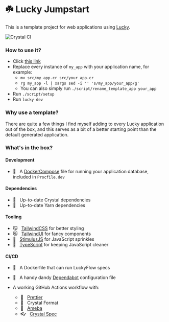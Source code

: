 # ☘️ Lucky Jumpstart

This is a template project for web applications using [Lucky](https://luckyframework.org).

![Crystal CI](https://github.com/stephendolan/lucky_jumpstart/workflows/Crystal%20CI/badge.svg)

### How to use it?

- Click [this link](https://github.com/stephendolan/lucky_jumpstart/generate)
- Replace every instance of `my_app` with your application name, for example:
  - `mv src/my_app.cr src/your_app.cr`
  - `rg my_app -l | xargs sed -i '' 's/my_app/your_app/g'`
  - You can also simply run `./script/rename_template_app your_app`
- Run `./script/setup`
- Run `lucky dev`

### Why use a template?

There are quite a few things I find myself adding to every Lucky application out of the box, and this serves as a bit of a better starting point than the default generated application.

### What's in the box?

#### Development

- 🐳 &nbsp; A [DockerCompose](https://docs.docker.com/compose/) file for running your application database, included in `Procfile.dev`

#### Dependencies

- 💎 &nbsp; Up-to-date Crystal dependencies
- 🧶 &nbsp; Up-to-date Yarn dependencies

#### Tooling

- 😽 &nbsp; [TailwindCSS](https://tailwindcss.com) for better styling
- 😻 &nbsp; [TailwindUI](https://tailwindui.com) for fancy components
- 🎉 &nbsp; [StimulusJS](https://stimulusjs.org) for JavaScript sprinkles
- 🚀 &nbsp; [TypeScript](https://typescript.org) for keeping JavaScript cleaner

#### CI/CD

- 🐳 &nbsp; A Dockerfile that can run LuckyFlow specs
- 🤖 &nbsp; A handy dandy [Dependabot](https://dependabot.com/) configuration file

- A working GitHub Actions workflow with:

  - 💃 &nbsp; [Prettier](https://prettier.io/)
  - 💎 &nbsp; Crystal Format
  - 🦠 &nbsp; [Ameba](https://github.com/crystal-ameba/ameba)
  - 👓 &nbsp; [Crystal Spec](https://crystal-lang.org/api/latest/Spec.html)
